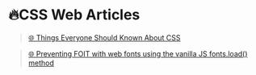 # 🔥CSS Web Articles

> [🌐 Things Everyone Should Known About CSS](https://cssfordesigners.com/articles/things-i-wish-id-known-about-css)

> [🌐 Preventing FOIT with web fonts using the vanilla JS fonts.load() method](https://gomakethings.com/preventing-foit-with-web-fonts-using-the-vanilla-js-fonts.load-method/)

